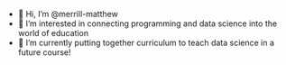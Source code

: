 - 👋 Hi, I’m @merrill-matthew
- 👀 I’m interested in connecting programming and data science into the world of education
- 🌱 I’m currently putting together curriculum to teach data science in a future course!

<!---
merrill-matthew/merrill-matthew is a ✨ special ✨ repository because its `README.md` (this file) appears on your GitHub profile.
You can click the Preview link to take a look at your changes.
--->
